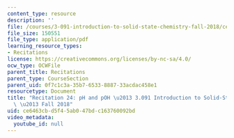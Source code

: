 ```yaml
---
content_type: resource
description: ''
file: /courses/3-091-introduction-to-solid-state-chemistry-fall-2018/ce6463cbd5f45ab047bdc163760092bd_MIT3_091F18_REC24.pdf
file_size: 150551
file_type: application/pdf
learning_resource_types:
- Recitations
license: https://creativecommons.org/licenses/by-nc-sa/4.0/
ocw_type: OCWFile
parent_title: Recitations
parent_type: CourseSection
parent_uid: 0f7c1c3a-35b7-6533-8887-33acdac458e1
resourcetype: Document
title: "Recitation 24: pH and pOH \u2013 3.091 Introduction to Solid-State Chemistry\
  \ \u2013 Fall 2018"
uid: ce6463cb-d5f4-5ab0-47bd-c163760092bd
video_metadata:
  youtube_id: null
---
```

